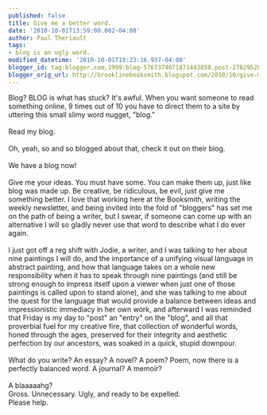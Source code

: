 ```yaml
---
published: false
title: Give me a better word.
date: '2010-10-01T13:59:00.002-04:00'
author: Paul Theriault
tags:
- blog is an ugly word.
modified_datetime: '2010-10-01T19:23:16.937-04:00'
blogger_id: tag:blogger.com,1999:blog-5767374071871443859.post-2782952847968067290
blogger_orig_url: http://brooklinebooksmith.blogspot.com/2010/10/give-me-better-word.html
---
```


Blog?  BLOG is what has stuck?  It's awful.  When you want someone to read something online, 9 times out of 10 you have to direct them to a site by uttering this small slimy word nugget, "blog."<br /><br />Read my blog.<br /><br />Oh, yeah, so and so blogged about that, check it out on their blog. <br /><br />We have a blog now!<br /><br />Give me your ideas.  You must have some.  You can make them up, just like blog was made up. Be creative, be ridiculous, be evil, just give me something better.  I love that working here at the <span class="blsp-spelling-error" id="SPELLING_ERROR_0">Booksmith</span>, writing the weekly newsletter, and being invited into the fold of "<span class="blsp-spelling-error" id="SPELLING_ERROR_1">bloggers</span>" has set me on the path of being a writer, but I swear, if someone can come up with an alternative I will so gladly never use that word to describe what I do ever again.<br /><br />I just got off a reg shift with Jodie, a writer, and I was talking to her about nine paintings I will do, and the importance of a unifying visual language in abstract painting, and how that language takes on a whole new responsibility when it has to speak through nine paintings (and still be strong enough to impress itself upon a viewer when just one of those paintings is called upon to stand alone), and she was talking to me about the quest for the language that would provide a balance between ideas and impressionistic immediacy in her own work, and afterward I was reminded that Friday is my day to "post" an "entry" on the "blog", and all that proverbial fuel for my creative fire, that collection of wonderful words, honed through the ages, preserved for their integrity and aesthetic perfection by our ancestors, was soaked in a quick, stupid downpour.<br /><br />What do you write? An essay?  A novel?  A poem?  Poem, now there is a perfectly balanced word.  A journal?  A memoir? <br /><br />A <span class="blsp-spelling-error" id="SPELLING_ERROR_2">blaaaaahg</span>? <br />Gross.  Unnecessary.  Ugly, and ready to be expelled. <br />Please help.